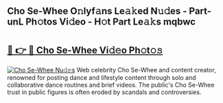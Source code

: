 ## Cho Se-Whee O𝚗lyf𝚊ns Le𝚊𝚔ed N𝚞𝚍es - Part-unL Ph𝚘tos Vi𝚍eo - H𝚘t Part Le𝚊𝚔s mqbwc

# <h2><a href="http://hf6t0e.feru.top/?c=Cho+Se-Whee">🔗 👉 🔴 Cho Se-Whee Vi𝚍𝚎o Ph𝚘t𝚘𝚜</a></h2>

[![Cho Se-Whee Nu𝚍𝚎s](https://i.imgur.com/0TWrTi3.gif)](http://hf6t0e.feru.top/?c=Cho+Se-Whee)
Web celebrity Cho Se-Whee and content creator, renowned for posting dance and lifestyle content through solo and collaborative dance routines and brief videos. The public's Cho Se-Whee trust in public figures is often eroded by scandals and controversies. 
